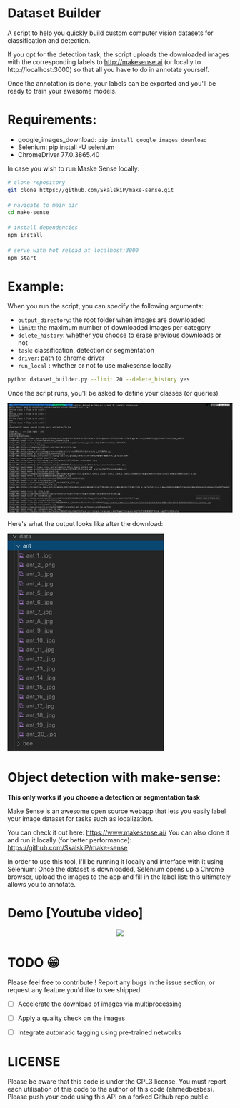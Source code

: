 # Dataset Builder

A script to help you quickly build custom computer vision datasets for classification and detection.

If you opt for the detection task, the script uploads the downloaded images with the corresponding labels to http://makesense.ai (or locally to http://localhost:3000) so that all you have to do in annotate yourself. 

Once the annotation is done, your labels can be exported and you'll be ready to train your awesome models.

# Requirements:

- google_images_download: ``pip install google_images_download``
- Selenium: pip install -U selenium
- ChromeDriver 77.0.3865.40


In case you wish to run Maske Sense locally:

```bash
# clone repository
git clone https://github.com/SkalskiP/make-sense.git

# navigate to main dir
cd make-sense

# install dependencies
npm install

# serve with hot reload at localhost:3000
npm start
```

# Example:

When you run the script, you can specify the following arguments:

- `output_directory`: the root folder when images are downloaded
- `limit`: the maximum number of downloaded images per category
- `delete_history`: whether you choose to erase previous downloads or not
- `task`: classification, detection or segmentation
- `driver`: path to chrome driver
- `run_local` : whether or not to use makesense locally

```bash
python dataset_builder.py --limit 20 --delete_history yes
```
Once the script runs, you'll be asked to define your classes (or queries)

<img src = "./images/screenshot.png" >

Here's what the output looks like after the download:

<img src = "./images/output.png" width=350>

# Object detection with make-sense:

**This only works if you choose a detection or segmentation task**

Make Sense is an awesome open source webapp that lets you easily label your image dataset for tasks such as localization.

You can check it out here: https://www.makesense.ai/ 
You can also clone it and run it locally (for better performance): https://github.com/SkalskiP/make-sense

In order to use this tool, I'll be running it locally and interface with it using Selenium: Once the dataset is downloaded, Selenium opens up a Chrome browser, upload the images to the app and fill in the label list: this ultimately allows you to annotate.

# Demo [Youtube video]

<p align="center">
  <a href="https://www.youtube.com/watch?v=qXLvMr9mrP4">
    <img src="https://img.youtube.com/vi/qXLvMr9mrP4/0.jpg">
  </a>
</p>

# TODO :grin:
Please feel free to contribute ! Report any bugs in the issue section, or request any feature you'd like to see shipped:

- [ ] Accelerate the download of images via multiprocessing
- [ ] Apply a quality check on the images
- [ ] Integrate automatic tagging using pre-trained networks


# LICENSE

Please be aware that this code is under the GPL3 license. 
You must report each utilisation of this code to the author of this code (ahmedbesbes). 
Please push your code using this API on a forked Github repo public. 